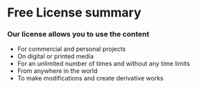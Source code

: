 # Free License summary

### Our license allows you to use the content

- For commercial and personal projects
- On digital or printed media
- For an unlimited number of times and without any time limits
- From anywhere in the world
- To make modifications and create derivative works

